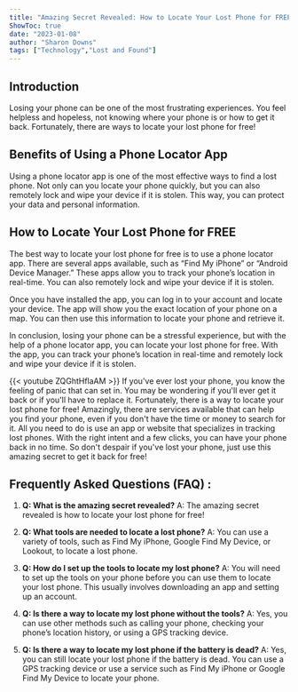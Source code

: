 ```yaml
---
title: "Amazing Secret Revealed: How to Locate Your Lost Phone for FREE!"
ShowToc: true 
date: "2023-01-08"
author: "Sharon Downs" 
tags: ["Technology","Lost and Found"]
---
```

## Introduction

Losing your phone can be one of the most frustrating experiences. You feel helpless and hopeless, not knowing where your phone is or how to get it back. Fortunately, there are ways to locate your lost phone for free! 

## Benefits of Using a Phone Locator App

Using a phone locator app is one of the most effective ways to find a lost phone. Not only can you locate your phone quickly, but you can also remotely lock and wipe your device if it is stolen. This way, you can protect your data and personal information.

## How to Locate Your Lost Phone for FREE

The best way to locate your lost phone for free is to use a phone locator app. There are several apps available, such as “Find My iPhone” or “Android Device Manager.” These apps allow you to track your phone’s location in real-time. You can also remotely lock and wipe your device if it is stolen.

Once you have installed the app, you can log in to your account and locate your device. The app will show you the exact location of your phone on a map. You can then use this information to locate your phone and retrieve it.

In conclusion, losing your phone can be a stressful experience, but with the help of a phone locator app, you can locate your lost phone for free. With the app, you can track your phone’s location in real-time and remotely lock and wipe your device if it is stolen.

{{< youtube ZQGhtHflaAM >}} 
If you've ever lost your phone, you know the feeling of panic that can set in. You may be wondering if you'll ever get it back or if you'll have to replace it. Fortunately, there is a way to locate your lost phone for free! Amazingly, there are services available that can help you find your phone, even if you don't have the time or money to search for it. All you need to do is use an app or website that specializes in tracking lost phones. With the right intent and a few clicks, you can have your phone back in no time. So don't despair if you've lost your phone, just use this amazing secret to get it back for free!

## Frequently Asked Questions (FAQ) :
1. **Q: What is the amazing secret revealed?** 
A: The amazing secret revealed is how to locate your lost phone for free!

2. **Q: What tools are needed to locate a lost phone?** 
A: You can use a variety of tools, such as Find My iPhone, Google Find My Device, or Lookout, to locate a lost phone.

3. **Q: How do I set up the tools to locate my lost phone?** 
A: You will need to set up the tools on your phone before you can use them to locate your lost phone. This usually involves downloading an app and setting up an account.

4. **Q: Is there a way to locate my lost phone without the tools?** 
A: Yes, you can use other methods such as calling your phone, checking your phone’s location history, or using a GPS tracking device.

5. **Q: Is there a way to locate my lost phone if the battery is dead?** 
A: Yes, you can still locate your lost phone if the battery is dead. You can use a GPS tracking device or use a service such as Find My iPhone or Google Find My Device to locate your phone.



